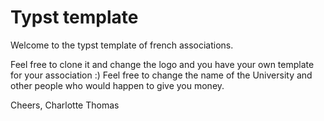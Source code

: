 # Typst template
Welcome to the typst template of french associations.

Feel free to clone it and change the logo and you have your own template for your association :)
Feel free to change the name of the University and other people who would happen to give you money.

Cheers,
Charlotte Thomas